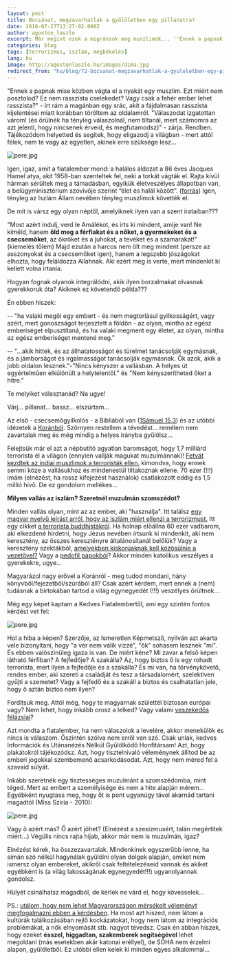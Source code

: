 ```yaml
---
layout: post
title: Bocsánat, megzavarhatlak a gyűlöletben egy pillanatra?
date: 2016-07-27T13:27:02.000Z
author: agoston_laszlo
excerpt: Már megint ezek a migránsok meg muszlimok... ''Ennek a papnak mise közben vágta el a nyakát egy muszlim. Ezt miért nem posztolod? Ez nem rasszista cselekedet? Vagy csak a fehér ember lehet rasszista'' - írt rám magánban egy srác, akit előtte törölnöm kellett az oldalamról.
categories: blog
tags: [terrorizmus, iszlám, megbékélés]
lang: hu
image: http://agostonlaszlo.hu/images/dima.jpg
redirect_from: "hu/blog/72-bocsanat-megzavarhatlak-a-gyuloletben-egy-pillanatra"
---
```

"Ennek a papnak mise közben vágta el a nyakát egy muszlim. Ezt miért nem posztolod? Ez nem rasszista cselekedet? Vagy csak a fehér ember lehet rasszista?" - írt rám a magánban egy srác, akit a fájdalmasan rasszista kijelentései miatt korábban töröltem az oldalamról. "Válaszodat izgatottan várom! (és örülnék ha tényleg válaszolnál, nem tiltanál, mert számomra az azt jelenti, hogy nincsenek érveid, és megfutamodsz)" - zárja. Rendben. Tájékozódom helyetted és segítek, hogy eligazodj a világban - mert attól félek, nem te vagy az egyetlen, akinek erre szüksége lesz...

![pere.jpg]({{site.baseurl}}/images/pere.jpg)

Igen, igaz, amit a fiatalember mond: a halálos áldozat a 86 éves Jacques Hamel atya, akit 1958-ban szenteltek fel, neki a torkát vágták el. Rajta kívül hárman sérültek meg a támadásban, egyikük életveszélyes állapotban van, a belügyminisztérium szóvivője szerint “élet és halál között”. (<a href="http://24.hu/kulfold/2016/07/26/keses-tamadok-raboltak-el-ket-papot-franciaorszagban/" target="_blank">forrás</a>) Igen, tényleg az Iszlám Állam nevében tényleg muszlimok követték el.

De mit is vársz egy olyan néptől, amelyiknek ilyen van a szent irataiban???

"Most azért indulj, verd le Amálékot, és irts ki mindent, amije van! Ne kíméld, hanem **öld meg a férfiakat és a nőket, a gyermekeket és a csecsemőket**, az ökröket és a juhokat, a tevéket és a szamarakat!" (kiemelés tőlem) Majd ezután a harcos nem ölt meg mindent (persze az asszonyokat és a csecsemőket igen), hanem a legszebb jószágokat elhozta, hogy feláldozza Allahnak. Aki ezért meg is verte, mert mindenkit ki kellett volna irtania.

Hogyan fognak olyanok integrálódni, akik ilyen borzalmakat olvasnak gyerekkoruk óta? Akiknek ez követendő példa???

Én ebben hiszek:

-- "ha valaki megöl egy embert - és nem megtorlásul gyilkosságért, vagy azért, mert gonoszságot terjesztett a földön - az olyan, mintha az egész emberiséget elpusztítaná, és ha valaki megment egy életet, az olyan, mintha az egész emberiséget mentené meg."

-- "...akik hittek, és az állhatatosságot és türelmet tanácsolják egymásnak, és a jámborságot és irgalmasságot tanácsolják egymásnak. Ők azok, akik a jobb oldalon lesznek."-"Nincs kényszer a vallásban. A helyes út egyértelműen elkülönült a helytelentől." és "Nem kényszerítheted őket a hitre."

Te melyiket választanád? Na ugye!

Várj... pillanat... bassz... elszúrtam...

Az első - csecsemőgyilkolós - a Bibliából van ([1Sámuel 15,3](http://szentiras.hu/UF/1S%C3%A1m15)) és az utóbbi idézetek a [Koránból](http://magyariszlam.hu/mikmagyar/news.php?readmore=160). Szörnyen restellem a tévedést... remélem nem zavartalak meg és még mindig a helyes irányba gyűlölsz...

Felejtsük már el azt a népbutító agyatlan baromságot, hogy 1,7 milliárd terrorista él a világon (ennyien vallják magukat muzulmánnak)! [Fetvát kezdtek az indiai muszlimok a terroristák ellen](http://www.independent.co.uk/news/world/asia/70000-indian-muslim-clerics-issue-fatwa-against-isis-the-taliban-al-qaida-and-other-terror-groups-a6768191.html?cmpid=facebook-post), kimondva, hogy ennek semmi köze a vallásukhoz és mindenestül tiltakoznak ellene. 70 ezer (!!!) imám (elnézést, ha rossz kifejezést használok) csatlakozott eddig és 1,5 millió hívő. De ez gondolom mellékes...

**Milyen vallás az iszlám? Szeretnél muzulmán szomszédot?**

Minden vallás olyan, mint az az ember, aki "használja". Itt találsz [egy magyar nyelvű leírást arról, hogy az iszlám miért ellenzi a terrorizmust.](http://magyariszlam.hu/mikmagyar/news.php?readmore=160) Itt egy cikket [a terrorista buddhistákról](http://world.time.com/2013/06/20/extremist-buddhist-monks-fight-oppression-with-violence/). Ha holnap előállna 60 ezer vadbarom, aki elkezdené hirdetni, hogy Jézus nevében írtsunk ki mindenkit, aki nem keresztény, az összes keresztényre általánosítanál belőlük? Vagy a keresztény szektákból, [amelyekben kiskorúaknak kell közösülnie a vezetővel?](http://ujszo.com/napilap/velemeny-es-hatter/2013/04/19/husz-eve-tortent-a-wacoi-szektadrama) Vagy a [pedofil papokból](http://www.origo.hu/nagyvilag/20140506-2004-ota-848-pedofil-papot-zart-ki-a-katolikus-egyhaz.html)? Akkor minden katolikus veszélyes a gyerekekre, ugye...

Magyarázol nagy erővel a Koránról - meg tudod mondani, hány könyvből/fejezetből/szúrából áll? Csak azért kérdem, mert ennek a (nem) tudásnak a birtokában tartod a világ egynegyedét (!!!) veszélyes őrültnek...

Még egy képet kaptam a Kedves Fiatalembertől, ami egy szintén fontos kérdést vet fel:

![pere.jpg]({{site.baseurl}}/images/akvarium.jpg)

Hol a hiba a képen? Szerzője, az Ismeretlen Képmetsző, nyilván azt akarta vele bizonyítani, hogy "a vér nem válik vízzé", "ők" sohasem lesznek "mi". És ebben valószínűleg igaza is van. De miért kéne? Mi zavar a felső képen látható férfiban? A fejfedője? A szakálla? Az, hogy biztos ő is egy rohadt terrorista, mert ilyen a fejfedője és a szakálla? És mi van, ha törvénykövető, rendes ember, aki szereti a családját és tesz a társadalomért, szelektíven gyűjti a szemetet? Vagy a fejfedő és a szakáll a biztos és csalhatatlan jele, hogy ő aztán biztos nem ilyen?

Fordítsuk meg. Attól még, hogy te magyarnak születtél biztosan európai vagy? Nem lehet, hogy inkább orosz a lelked? Vagy valami [veszekedős félázsiai](http://24.hu/belfold/2012/07/26/orban-veszekedos-felazsiai-nep-a-magyar/)?

Azt mondta a fiatalember, ha nem válaszolok a levelére, akkor menekülök és nincs is válaszom. Őszintén szólva nem erről van szó. Csak unlak, kedves Információk és Utánanézés Nélkül Gyűlölködő Honfitársam! Azt, hogy plakátokról tájékozódsz. Azt, hogy tisztelnivaló véleménynek állítod be az emberi jogokkal szembemenő acsarkodásodat. Azt, hogy nem méred fel a szavaid súlyát.

Inkább szeretnék egy tisztességes muzulmánt a szomszédomba, mint téged. Mert az embert a személyisége és nem a hite alapján mérem...
Egyébként nyugtass meg, hogy őt is pont ugyanúgy távol akarnád tartani magadtól (Miss Szíria - 2010):

![pere.jpg]({{site.baseurl}}/images/dima.jpg)

Vagy ő azért más? Ő azért jöhet? (Elnézést a szexizmusért, talán megértitek miért...) Végülis nincs rajta hijab, akkor már nem is muzulmán, igaz?

Elnézést kérek, ha összezavartalak. Mindenkinek egyszerűbb lenne, ha simán szó nélkül hagynálak gyűlölni olyan dolgok alapján, amiket nem ismersz olyan embereket, akikről csak feltételezéseid vannak és akiket egyébként is (a világ lakosságának egynegyedét!!!) ugyanolyannak gondolsz.

Hülyét csinálhatsz magadból, de kérlek ne várd el, hogy kövesselek...

PS.: [utálom, hogy nem lehet Magyarországon mérsékelt véleményt megfogalmazni ebben a kérdésben](http://agostonlaszlo.hu/blog/nem-vagyok-hulye-attol-meg-hogy-nem-kiabalok). Ha most azt hiszed, nem látom a kultúrák találkozásában rejlő kockázatokat, hogy nem látom az integrációs problémákat, a nők elnyomását stb. nagyot tévedsz. Csak én abban hiszek, hogy ezeket **ésszel, higgadtan, szakemberek segítségével** lehet megoldani (más esetekben akár katonai eréllyel), de SOHA nem érzelmi alapon, gyűlöletből. Ez utóbbi ellen kelek ki minden egyes alkalommal...

